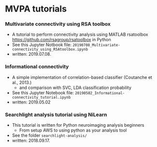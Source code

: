 # MVPA tutorials

### Multivariate connectivity using RSA toolbox
* A tutorial to perform connectivity analysis using MATLAB rsatoolbox https://github.com/rsagroup/rsatoolbox in Python
* See this Jupyter Notbook file: `20190708_Multivariate-connectivity_using_RSAtoolbox.ipynb`
* written: 2019.07.08.

### Informational connectivity
* A simple implementation of correlation-based classifier (Coutanche et al., 2013.)
  * and comparison with SVC, LDA classification probability
* See this Jupyter Notebook file: `20190502_Informational-connectivity_tutorial.ipynb`
* written: 2019.05.02

### Searchlight analysis tutorial using NiLearn
* This tutorial is written for Python neuroimaging analysis beginners
  * From setup AWS to using python as your analysis tool
* See the folder `searchlight-analysis/`
* written: 2018.09.17.
